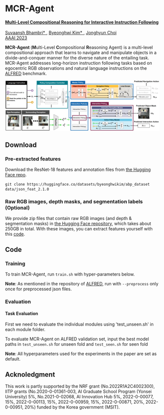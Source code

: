 # MCR-Agent
<a href="https://bhkim94.github.io/projects/MCR-Agent"> <b> Multi-Level Compositional Reasoning for Interactive Instruction Following </b> </a>  
<br>
<a href="https://www.linkedin.com/in/suvaansh-bhambri-1784bab7/"> Suvaansh Bhambri* </a>,
<a href="https://bhkim94.github.io/"> Byeonghwi Kim* </a>,
<a href="http://ppolon.github.io/"> Jonghyun Choi </a>
<br>
<a href="https://aaai.org/Conferences/AAAI-23/"> AAAI 2023 </a>

<b> MCR-Agent </b> (<b>M</b>ulti-Level <b>C</b>ompositional <b>R</b>easoning Agent) is a multi-level compositional approach that learns to navigate and manipulate objects in a divide-and-conquer manner for the diverse nature of the entailing task.
MCR-Agent addresses long-horizon instruction following tasks based on egocentric RGB observations and natural language instructions on the <a href="https://github.com/askforalfred/alfred">ALFRED</a> benchmark.
<br>

<img src="mcr-agent.png" alt="MCR-Agent">

## Download
### Pre-extracted features
Download the ResNet-18 features and annotation files from <a href="https://huggingface.co/datasets/byeonghwikim/abp_dataset">the Hugging Face repo</a>.
```
git clone https://huggingface.co/datasets/byeonghwikim/abp_dataset data/json_feat_2.1.0
```
### Raw RGB images, depth masks, and segmentation labels (Optional)
We provide zip files that contain raw RGB images (and depth & segmentation masks) in <a href="https://huggingface.co/datasets/byeonghwikim/abp_images">the Hugging Face repository</a>, which takes about 250GB in total.
With these images, you can extract features yourself with this <a href="https://github.com/snumprlab/abp/blob/main/models/utils/extract_resnet.py">code</a>.


## Code

### Training

To train MCR-Agent, run `train.sh` with hyper-parameters below. <br>

**Note**: As mentioned in the repository of <a href="https://github.com/askforalfred/alfred/tree/master/models">ALFRED</a>, run with `--preprocess` only once for preprocessed json files. <br>


### Evaluation
#### Task Evaluation
First we need to evaluate the individual modules using 'test_unseen.sh' in each module folder. <br>

To evaluate MCR-Agent on ALFRED validation set, input the best model paths in `test_unseen.sh` for unseen fold and `test_seen.sh` for seen fold <br>

**Note**: All hyperparameters used for the experiments in the paper are set as default. <br>

## Acknoledgment
This work is partly supported by the NRF grant (No.2022R1A2C4002300), IITP grants (No.2020-0-01361-003, AI Graduate School Program (Yonsei University) 5%, No.2021-0-02068, AI Innovation Hub 5%, 2022-0-00077, 15%, 2022-0-00113, 15%, 2022-0-00959, 15%, 2022-0-00871, 20%, 2022-0-00951, 20%) funded by the Korea government (MSIT).

